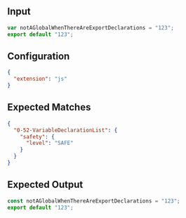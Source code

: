 
## Input
```javascript input
var notAGlobalWhenThereAreExportDeclarations = "123";
export default "123";
```

## Configuration
```json configuration
{
  "extension": "js"
}
```

## Expected Matches
```json expected matches
{
  "0-52-VariableDeclarationList": {
    "safety": {
      "level": "SAFE"
    }
  }
}
```

## Expected Output
```javascript expected output
const notAGlobalWhenThereAreExportDeclarations = "123";
export default "123";
```
